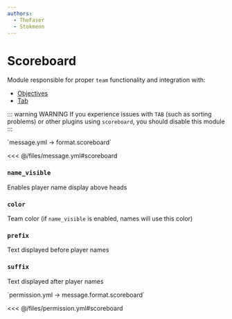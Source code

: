 ```yaml
---
authors:
  - TheFaser
  - Stokmenn
---
```


# Scoreboard

Module responsible for proper `team` functionality and integration with:
- [Objectives](/docs/message/objective/)
- [Tab](/docs/message/tab/)

::: warning WARNING
If you experience issues with `TAB` (such as sorting problems) or other plugins using `scoreboard`, you should disable this module
:::

[//]: # (message.yml)
<!--@include: @/parts/words.md#setting-->
<!--@include: @/parts/words.md#path--> `message.yml → format.scoreboard`

<!--@include: @/parts/words.md#default-->
<<< @/files/message.yml#scoreboard

<!--@include: @/parts/enable.md-->

### `name_visible`

Enables player name display above heads

### `color`

Team color (if `name_visible` is enabled, names will use this color)

### `prefix`

Text displayed before player names

### `suffix`

Text displayed after player names

<!--@include: @/parts/ticker.md-->

[//]: # (permission.yml)
<!--@include: @/parts/words.md#permission-->
<!--@include: @/parts/words.md#path--> `permission.yml → message.format.scoreboard`

<!--@include: @/parts/words.md#default-->
<<< @/files/permission.yml#scoreboard

<!--@include: @/parts/permission/permissionTier3.md-->